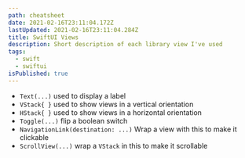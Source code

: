 ```yaml
---
path: cheatsheet
date: 2021-02-16T23:11:04.172Z
lastUpdated: 2021-02-16T23:11:04.284Z
title: SwiftUI Views
description: Short description of each library view I've used
tags:
  - swift
  - swiftui
isPublished: true
---
```

- `Text(...)` used to display a label
- `VStack{ }` used to show views in a vertical orientation
- `HStack{ }` used to show views in a horizontal orientation
- `Toggle(...)` flip a boolean switch
- `NavigationLink(destination: ...)` Wrap a view with this to make it clickable
- `ScrollView(...)` wrap a `VStack` in this to make it scrollable
